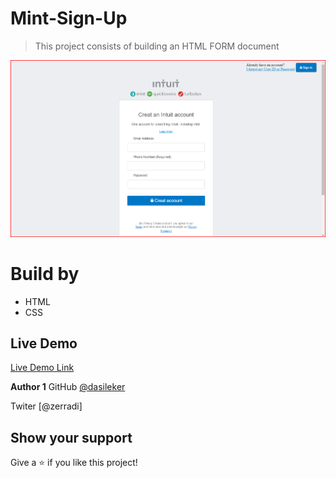 # Mint-Sign-Up

> This project consists of building an HTML FORM document

![screenshot](assets/intuitSC.png)


# Build by
- HTML
- CSS


## Live Demo

[Live Demo Link](https://rawcdn.githack.com/dasileker/Youtube/51ddf2552281a45d4d47c84426150e892bd6f4a0/youtube.html)



**Author 1**
GitHub [@dasileker](https://github.com/dasileker)

Twiter [@zerradi]



## Show your support

Give a ⭐️ if you like this project!


